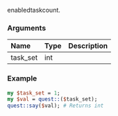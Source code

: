 enabledtaskcount.
### Arguments
**Name**|**Type**|**Description**
:---|:---|:---
task_set|int|

### Example

```perl
my $task_set = 1;
my $val = quest::($task_set);
quest::say($val); # Returns int
```